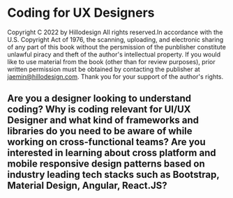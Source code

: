 # Coding for UX Designers

Copyright C 2022 by Hillodesign All rights reserved.In accordance with the U.S. Copyright Act of 1976, the scanning, uploading, and electronic sharing of any part of this book without the persmission of the punblisher constitute unlawful piracy and theft of the author's intellectual property. If you would like to use material from the book (other than for review purposes), prior written permission must be obtained by contacting the publisher at jaemin@hillodesign.com. Thank you for your support of the author's rights.

## Are you a designer looking to understand coding? Why is coding relevant for UI/UX Designer and what kind of frameworks and libraries do you need to be aware of while working on cross-functional teams? Are you interested in learning about cross platform and mobile responsive design patterns based on industry leading tech stacks such as Bootstrap, Material Design, Angular, React.JS?